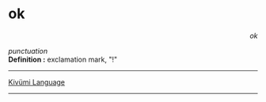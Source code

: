 
# ok

<div align="right"><i>ok</i></div>

*punctuation*  
**Definition :** exclamation mark, "!"  

---

[Kivümi Language](../README.md)

---
